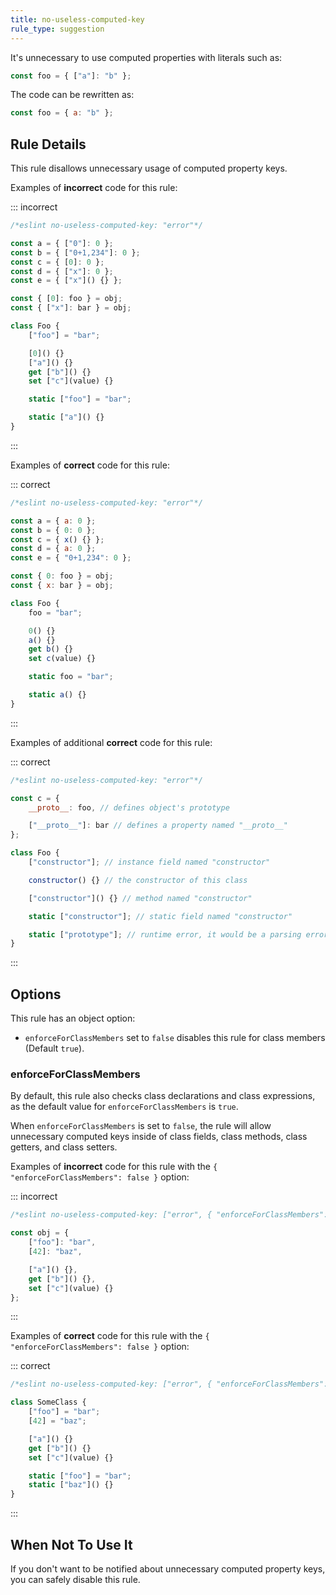 ```yaml
---
title: no-useless-computed-key
rule_type: suggestion
---
```


It's unnecessary to use computed properties with literals such as:

```js
const foo = { ["a"]: "b" };
```

The code can be rewritten as:

```js
const foo = { a: "b" };
```

## Rule Details

This rule disallows unnecessary usage of computed property keys.

Examples of **incorrect** code for this rule:

::: incorrect

```js
/*eslint no-useless-computed-key: "error"*/

const a = { ["0"]: 0 };
const b = { ["0+1,234"]: 0 };
const c = { [0]: 0 };
const d = { ["x"]: 0 };
const e = { ["x"]() {} };

const { [0]: foo } = obj;
const { ["x"]: bar } = obj;

class Foo {
    ["foo"] = "bar";

    [0]() {}
    ["a"]() {}
    get ["b"]() {}
    set ["c"](value) {}

    static ["foo"] = "bar";

    static ["a"]() {}
}
```

:::

Examples of **correct** code for this rule:

::: correct

```js
/*eslint no-useless-computed-key: "error"*/

const a = { a: 0 };
const b = { 0: 0 };
const c = { x() {} };
const d = { a: 0 };
const e = { "0+1,234": 0 };

const { 0: foo } = obj;
const { x: bar } = obj;

class Foo {
    foo = "bar";

    0() {}
    a() {}
    get b() {}
    set c(value) {}

    static foo = "bar";

    static a() {}
}
```

:::

Examples of additional **correct** code for this rule:

::: correct

```js
/*eslint no-useless-computed-key: "error"*/

const c = {
    __proto__: foo, // defines object's prototype

    ["__proto__"]: bar // defines a property named "__proto__"
};

class Foo {
    ["constructor"]; // instance field named "constructor"

    constructor() {} // the constructor of this class

    ["constructor"]() {} // method named "constructor"

    static ["constructor"]; // static field named "constructor"

    static ["prototype"]; // runtime error, it would be a parsing error without `[]`
}
```

:::

## Options

This rule has an object option:

-   `enforceForClassMembers` set to `false` disables this rule for class members (Default `true`).

### enforceForClassMembers

By default, this rule also checks class declarations and class expressions,
as the default value for `enforceForClassMembers` is `true`.

When `enforceForClassMembers` is set to `false`, the rule will allow unnecessary computed keys inside of class fields, class methods, class getters, and class setters.

Examples of **incorrect** code for this rule with the `{ "enforceForClassMembers": false }` option:

::: incorrect

```js
/*eslint no-useless-computed-key: ["error", { "enforceForClassMembers": false }]*/

const obj = {
    ["foo"]: "bar",
    [42]: "baz",

    ["a"]() {},
    get ["b"]() {},
    set ["c"](value) {}
};
```

:::

Examples of **correct** code for this rule with the `{ "enforceForClassMembers": false }` option:

::: correct

```js
/*eslint no-useless-computed-key: ["error", { "enforceForClassMembers": false }]*/

class SomeClass {
    ["foo"] = "bar";
    [42] = "baz";

    ["a"]() {}
    get ["b"]() {}
    set ["c"](value) {}

    static ["foo"] = "bar";
    static ["baz"]() {}
}
```

:::

## When Not To Use It

If you don't want to be notified about unnecessary computed property keys, you can safely disable this rule.
